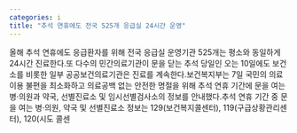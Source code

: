 ```yaml
---
categories: i
title: "추석 연휴에도 전국 525개 응급실 24시간 운영"
---
```

올해 추석 연휴에도 응급환자를 위해 전국 응급실 운영기관 525개는 평소와 동일하게 24시간 진료한다.또 다수의 민간의료기관이 문을 닫는 추석 당일인 오는 10일에도 보건소를 비롯한 일부 공공보건의료기관은 진료를 계속한다.보건복지부는 7일 국민의 의료이용 불편을 최소화하고 의료공백 없는 안전한 명절을 위해 추석 연휴 기간에 문을 여는 병·의원과 약국, 선별진료소 및 임시선별검사소의 정보를 안내했다.추석 연휴 기간 중 문을 여는 병·의원, 약국 및 선별진료소 정보는 129(보건복지콜센터), 119(구급상황관리센터), 120(시도 콜센